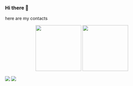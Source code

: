 ### Hi there 👋
<p>
  here are my contacts
</p>

<p align='center'>
   <a href="https://github-readme-stats.vercel.app/api?username=tanuki-er&show_icons=true&count_private=true">
       <img height=150 src="https://github-readme-stats.vercel.app/api?username=tanuki-er&show_icons=true&count_private=true"/></a>
   <a href="https://github.com/romankh3/github-readme-stats">
       <img height=150 src="https://github-readme-stats.vercel.app/api/top-langs/?username=romankh3&layout=compact"/></a>
</p>

<p>
  <a href="https://t.me/Aelys_er"> <img src="https://img.shields.io/badge/Telegram-2CA5E0?style=for-the-badge&logo=telegram&logoColor=white" /></a>
  <a href="miiikamikailov@gmail.com"> <img src="https://img.shields.io/badge/Gmail-D14836?style=for-the-badge&logo=gmail&logoColor=white"/> </a>
    
</p>


<!--
**tanuki-er/tanuki-er** is a ✨ _special_ ✨ repository because its `README.md` (this file) appears on your GitHub profile.

Here are some ideas to get you started:

- 🔭 I’m currently working on ...
- 🌱 I’m currently learning ...
- 👯 I’m looking to collaborate on ...
- 🤔 I’m looking for help with ...
- 💬 Ask me about ...
- 📫 How to reach me: ...
- 😄 Pronouns: ...
- ⚡ Fun fact: ...
-->
